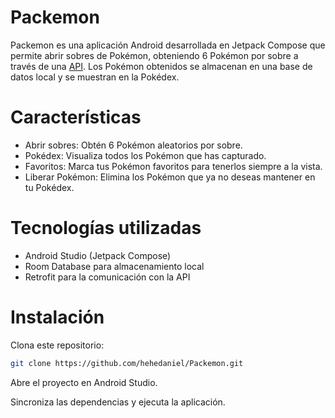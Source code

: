 # Packemon
Packemon es una aplicación Android desarrollada en Jetpack Compose que permite abrir sobres de Pokémon, obteniendo 6 Pokémon por sobre a través de una [API]([http://localhost:8000](https://pokemontcg.io/)). Los Pokémon obtenidos se almacenan en una base de datos local y se muestran en la Pokédex.

# Características

- Abrir sobres: Obtén 6 Pokémon aleatorios por sobre.
- Pokédex: Visualiza todos los Pokémon que has capturado.
- Favoritos: Marca tus Pokémon favoritos para tenerlos siempre a la vista.
- Liberar Pokémon: Elimina los Pokémon que ya no deseas mantener en tu Pokédex.

# Tecnologías utilizadas
- Android Studio (Jetpack Compose)
- Room Database para almacenamiento local
- Retrofit para la comunicación con la API

# Instalación

Clona este repositorio:

```bash
git clone https://github.com/hehedaniel/Packemon.git
```
Abre el proyecto en Android Studio.

Sincroniza las dependencias y ejecuta la aplicación.
